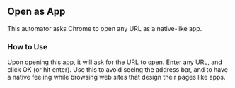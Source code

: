 ## Open as App
This automator asks Chrome to open any URL as a native-like app. 

### How to Use
Upon opening this app, it will ask for the URL to open. Enter any URL, and click OK (or hit enter). 
Use this to avoid seeing the address bar, and to have a native feeling while browsing web sites that design their pages like apps.
